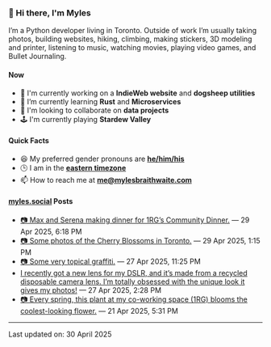### 👋 Hi there, I'm Myles

I’m a Python developer living in Toronto. Outside of work I’m usually taking photos, building websites, hiking, climbing, making stickers, 3D modeling and printer, listening to music, watching movies, playing video games, and Bullet Journaling.

#### Now

-   🔭 I'm currently working on a **IndieWeb website** and **dogsheep utilities**
-   🌱 I’m currently learning **Rust** and **Microservices**
-   👯 I'm looking to collaborate on **data projects**
-   🕹️ I'm currently playing **Stardew Valley**

#### Quick Facts

-   😆 My preferred gender pronouns are **[he/him/his](https://www.mypronouns.org/he-him)**
-   🕒 I am in the **[eastern timezone](https://time.is/Toronto)**
-   📫 How to reach me at **[me@mylesbraithwaite.com](mailto:me@mylesbraithwaite.com)**

<!--
-   🤔 I’m looking for help with ...
-   💬 Ask me about ...
-   ⚡ Fun fact: ...
-->

#### [myles.social](https://myles.social/) Posts
<!-- START: MICROBLOG_POSTS -->
-   [📷 Max and Serena making dinner for 1RG’s Community Dinner.](https://myles.social/2025/04/29/max-and-serena-making-dinner.html) — 29 Apr 2025, 6:18 PM
-   [📷 Some photos of the Cherry Blossoms in Toronto.](https://myles.social/2025/04/29/some-photos-of-the-cherry.html) — 29 Apr 2025, 1:15 PM
-   [📷 Some very topical graffiti.](https://myles.social/2025/04/27/graffiti-alley-some-very-topical.html) — 27 Apr 2025, 11:25 PM
-   [I recently got a new lens for my DSLR, and it’s made from a recycled disposable camera lens. I’m totally obsessed with the unique look it gives my photos!](https://myles.social/2025/04/27/i-recently-got-a-new.html) — 27 Apr 2025, 2:28 PM
-   [📷 Every spring, this plant at my co-working space (1RG) blooms the coolest-looking flower.](https://myles.social/2025/04/21/every-spring-this-plant-at.html) — 21 Apr 2025, 5:31 PM
<!-- END: MICROBLOG_POSTS -->

---

<!-- START: LAST_UPDATED_AT -->
Last updated on: 30 April 2025
<!-- END: LAST_UPDATED_AT -->
